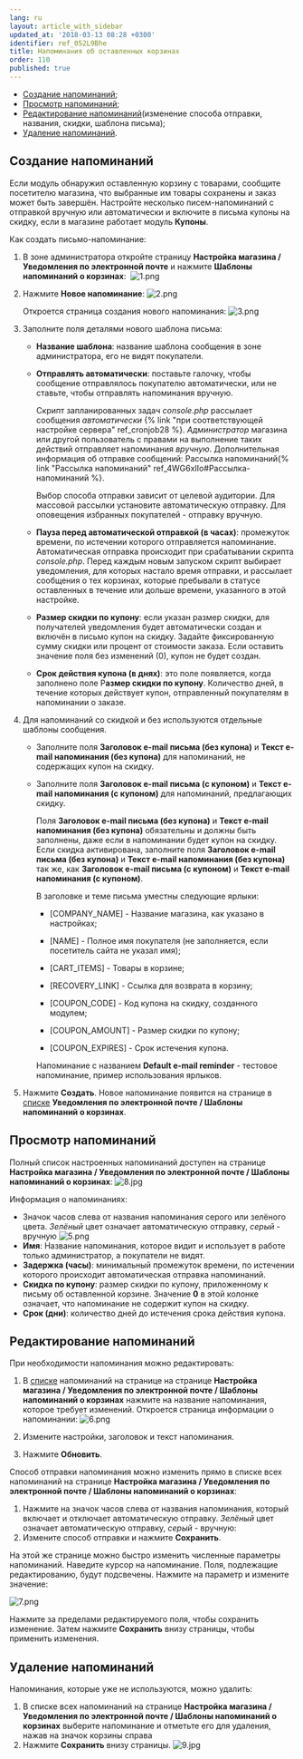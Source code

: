 ```yaml
---
lang: ru
layout: article_with_sidebar
updated_at: '2018-03-13 08:28 +0300'
identifier: ref_052L9Bhe
title: Напоминания об оставленных корзинах
order: 110
published: true
---
```

*   [Создание напоминаний](#Создание-напоминаний);
*   [Просмотр напоминаний](#Просмотр-напоминаний);
*   [Редактирование напоминаний](#Редактирование-напоминаний)(изменение способа отправки, названия, скидки, шаблона письма);
*   [Удаление напоминаний](#Удаление-напоминаний).

## Создание напоминаний

Если модуль обнаружил оставленную корзину с товарами, сообщите посетителю магазина, что выбранные им товары сохранены и заказ может быть завершён. Настройте несколько писем-напоминаний с отправкой вручную или автоматически и включите в письма купоны на скидку, если в магазине работает модуль **Купоны**. 

Как создать письмо-напоминание:

1.  В зоне администратора откройте страницу **Настройка магазина / Уведомления по электронной почте** и нажмите **Шаблоны напоминаний о корзинах**: 
    ![1.png]({{site.baseurl}}/attachments/ref_052L9Bhe/1.png)

2.  Нажмите **Новое напоминание**:
    ![2.png]({{site.baseurl}}/attachments/ref_052L9Bhe/2.png)

    Откроется страница создания нового напоминания:
    ![3.png]({{site.baseurl}}/attachments/ref_052L9Bhe/3.png)

3.  Заполните поля деталями нового шаблона письма:

    *   **Название шаблона**: название шаблона сообщения в зоне администратора, его не видят покупатели. 
        
    *   **Отправлять автоматически**: поставьте галочку, чтобы сообщение отправлялось покупателю автоматически, или не ставьте, чтобы отправлять напоминания вручную. 

        Скрипт запланированных задач _console.php_ рассылает сообщения _автоматически_ {% link "при соответствующей настройке сервера" ref_cronjob28 %}. _Администратор_ магазина или другой пользователь с правами на выполнение таких действий отправляет напоминания _вручную_. Дополнительная информация об отправке сообщений: Рассылка напоминаний{% link "Рассылка напоминаний" ref_4WG6xIIo#Рассылка-напоминаний %}.

        Выбор способа отправки зависит от целевой аудитории. Для массовой рассылки установите автоматическую отправку. Для оповещения избранных покупателей - отправку вручную. 

    *   **Пауза перед автоматической отправкой (в часах)**: промежуток времени, по истечении которого отправляется напоминание. Автоматическая отправка происходит при срабатывании скрипта _console.php_. Перед каждым новым запуском скрипт выбирает уведомления, для которых настало время отправки, и рассылает сообщения о тех корзинах, которые пребывали в статусе оставленных в течение или дольше времени, указанного в этой настройке.

    *   **Размер скидки по купону**: если указан размер скидки, для получателей уведомления будет автоматически создан и включён в письмо купон на скидку. Задайте фиксированную сумму скидки или процент от стоимости заказа. Если оставить значение поля без изменений (0), купон не будет создан.
    
    *   **Срок действия купона (в днях)**: это поле появляется, когда заполнено поле Р**азмер скидки по купону**. Количество дней, в течение которых действует купон, отправленный покупателям в напоминании о заказе.

4.  Для напоминаний со скидкой и без используются отдельные шаблоны сообщения.
    *   Заполните поля **Заголовок e-mail письма (без купона)** и **Текст e-mail напоминания (без купона)** для напоминаний, не содержащих купон на скидку.

    *   Заполните поля **Заголовок e-mail письма (с купоном)** и **Текст e-mail напоминания (с купоном)** для напоминаний, предлагающих скидку.

        Поля **Заголовок e-mail письма (без купона)** и **Текст e-mail напоминания (без купона)** обязательны и должны быть заполнены, даже если в напоминании будет купон на скидку. Если скидка активирована, заполните поля **Заголовок e-mail письма (без купона)** и **Текст e-mail напоминания (без купона)** так же, как **Заголовок e-mail письма (с купоном)** и **Текст e-mail напоминания (с купоном)**.

        В заголовке и теме письма уместны следующие ярлыки:

        *   [COMPANY_NAME] - Название магазина, как указано в настройках;

        *   [NAME] - Полное имя покупателя (не заполняется, если посетитель сайта не указал имя);

        *   [CART_ITEMS] - Товары в корзине;

        *   [RECOVERY_LINK] - Ссылка для возврата в корзину;

        *   [COUPON_CODE] - Код купона на скидку, созданного модулем;

        *   [COUPON_AMOUNT] - Размер скидки по купону;

        *   [COUPON_EXPIRES] - Срок истечения купона.

        Напоминание с названием **Default e-mail reminder**  - тестовое напоминание, пример использования ярлыков.

5.  Нажмите **Создать**. Новое напоминание появится на странице в [списке](#просмотр-напоминаний) **Уведомления по электронной почте / Шаблоны напоминаний о корзинах**.

## Просмотр напоминаний

Полный список настроенных напоминаний доступен на странице **Настройка магазина / Уведомления по электронной почте / Шаблоны напоминаний о корзинах**:
    ![8.jpg]({{site.baseurl}}/attachments/ref_052L9Bhe/8.jpg)

Информация о напоминаниях:

*   Значок часов слева от названия напоминания серого или зелёного цвета. _Зелёный_ цвет означает автоматическую отправку, _серый_ - вручную 
![5.png]({{site.baseurl}}/attachments/ref_052L9Bhe/5.png)
*   **Имя**: Название напоминания, которое видит и использует в работе только администратор, а покупатели не видят.
*   **Задержка (часы)**: минимальный промежуток времени, по истечении которого происходит автоматическая отправка напоминаний.
*   **Скидка по купону**: размер скидки по купону, приложенному к письму об оставленной корзине. Значение **0** в этой колонке означает, что напоминание не содержит купон на скидку.
*   **Срок (дни)**: количество дней до истечения срока действия купона.

## Редактирование напоминаний

При необходимости напоминания можно редактировать:

1.  В [списке](#просмотри-напоминаний) напоминаний на странице на странице **Настройка магазина / Уведомления по электронной почте / Шаблоны напоминаний о корзинах** нажмите на название напоминания, которое требует изменений. Откроется страница информации о напоминании:
    ![6.png]({{site.baseurl}}/attachments/ref_052L9Bhe/6.png)

2.  Измените настройки, заголовок и текст напоминания.
3.  Нажмите **Обновить**.

Способ отправки напоминания можно изменить прямо в списке всех напоминаний на странице **Настройка магазина / Уведомления по электронной почте / Шаблоны напоминаний о корзинах**:

1.  Нажмите на значок часов слева от названия напоминания, который включает и отключает автоматическую отправку. _Зелёный_ цвет означает автоматическую отправку, _серый_ - вручную:
    
2.  Измените способ отправки и нажмите **Сохранить**.

На этой же странице можно быстро изменить численные параметры напоминаний. Наведите курсор на напоминание. Поля, подлежащие редактированию, будут подсвечены. Нажмите на параметр и измените значение:

![7.png]({{site.baseurl}}/attachments/ref_052L9Bhe/7.png)

Нажмите за пределами редактируемого поля, чтобы сохранить изменение. Затем нажмите **Сохранить** внизу страницы, чтобы применить изменения.

## Удаление напоминаний

Напоминания, которые уже не используются, можно удалить:

1.  В списке всех напоминаний на странице **Настройка магазина / Уведомления по электронной почте / Шаблоны напоминаний о корзинах** выберите напоминание и отметьте его для удаления, нажав на значок корзины справа  
2.  Нажмите **Сохранить** внизу страницы.
![9.jpg]({{site.baseurl}}/attachments/ref_052L9Bhe/9.jpg)

